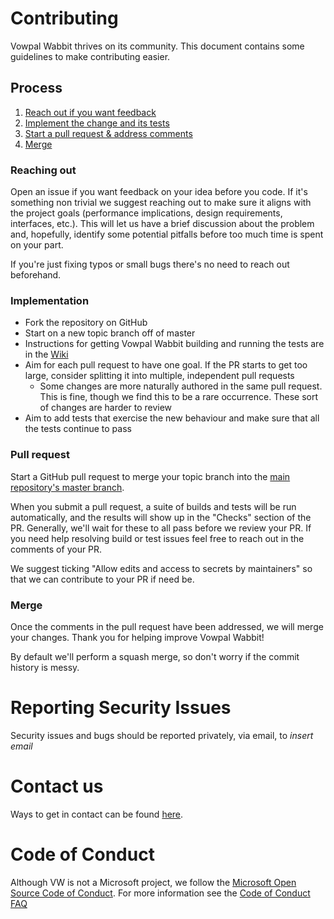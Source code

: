 # Contributing

Vowpal Wabbit thrives on its community. This document contains some guidelines
to make contributing easier.

## Process

1. [Reach out if you want feedback](#reaching-out)
1. [Implement the change and its tests](#implementation)
1. [Start a pull request & address comments](#pull-request)
1. [Merge](#merge)

### Reaching out

Open an issue if you want feedback on your idea before you code. If it's
something non trivial we suggest reaching out to make sure it aligns with the
project goals (performance implications, design requirements, interfaces, etc.).
This will let us have a brief discussion about the problem and, hopefully,
identify some potential pitfalls before too much time is spent on your part.

If you're just fixing typos or small bugs there's no need to reach out
beforehand.

### Implementation

* Fork the repository on GitHub
* Start on a new topic branch off of master
* Instructions for getting Vowpal Wabbit building and running the tests are in the
  [Wiki](https://github.com/VowpalWabbit/vowpal_wabbit/wiki)
* Aim for each pull request to have one goal. If the PR starts to get too large,
  consider splitting it into multiple, independent pull requests
    * Some changes are more naturally authored in the same pull request. This is
      fine, though we find this to be a rare occurrence. These sort of changes
      are harder to review
* Aim to add tests that exercise the new behaviour and make sure that all the
  tests continue to pass

### Pull request

Start a GitHub pull request to merge your topic branch into the [main repository's master branch](https://github.com/VowpalWabbit/vowpal_wabbit/tree/master).

When you submit a pull request, a suite of builds and tests will be run
automatically, and the results will show up in the "Checks" section of the PR.
Generally, we'll wait for these to all pass before we review your PR. If you
need help resolving build or test issues feel free to reach out in the comments
of your PR.

We suggest ticking "Allow edits and access to secrets by maintainers" so that we
can contribute to your PR if need be.

### Merge

Once the comments in the pull request have been addressed, we will merge your
changes. Thank you for helping improve Vowpal Wabbit!

By default we'll perform a squash merge, so don't worry if the commit history is
messy.

# Reporting Security Issues

Security issues and bugs should be reported privately, via email, to *insert
email*

# Contact us

Ways to get in contact can be found [here](https://github.com/VowpalWabbit/vowpal_wabbit/issues/new/choose).

# Code of Conduct

Although VW is not a Microsoft project, we follow the 
[Microsoft Open Source Code of Conduct](https://opensource.microsoft.com/codeofconduct/).
For more information see the
[Code of Conduct FAQ](https://opensource.microsoft.com/codeofconduct/faq/)

